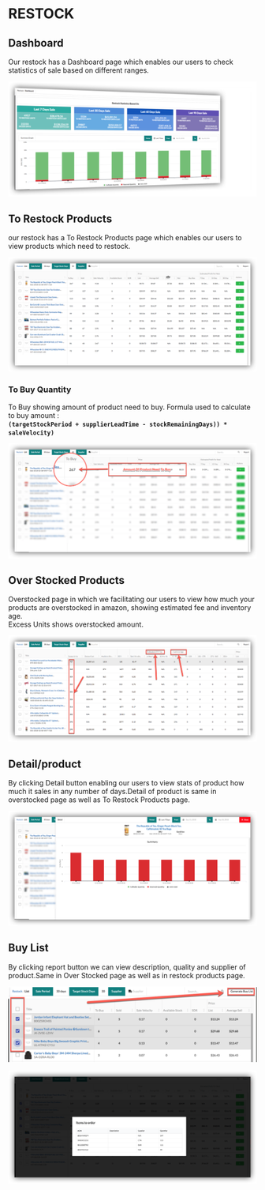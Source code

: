 # RESTOCK

## Dashboard

 Our restock has a Dashboard page which enables our users to check statistics of sale based on different ranges.

![Restock Dashboard](.gitbook/assets/restockdashboard.png)

## To Restock Products 

our restock has a To Restock Products page which enables our users to view products which need to restock.

![Products need to restock](.gitbook/assets/torestockproducts.png)

### To Buy Quantity

To Buy showing amount of product need to buy. Formula used to calculate to buy amount :  
**`(targetStockPeriod + supplierLeadTime - stockRemainingDays)) * saleVelocity)`**  


![To Buy Amount](.gitbook/assets/tobuyamount.png)

## Over Stocked Products

Overstocked page in which we facilitating our users to view how much your products are overstocked in amazon, showing estimated fee and inventory age.  
Excess Units shows overstocked amount.

![Excess units, Fee According To Inventory Age](.gitbook/assets/overstocked.png)

  


## Detail/product

By clicking Detail button enabling our users to view stats of product how much it sales in any number of days.Detail of product is same in overstocked page as well as To Restock Products page.

![](.gitbook/assets/restocksingleprodct.png)

## Buy List

By clicking report button we can view description, quality and supplier of product.Same in Over Stocked page as well as in restock products page.

![](.gitbook/assets/2018-09-19_15-09-21.png)

![Report Of Products](.gitbook/assets/report.png)

